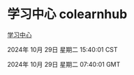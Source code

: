 # 学习中心 colearnhub
[学习中心](http://219.139.197.74:56308/colearnhub/)

2024年 10月 29日 星期二 15:40:01 CST

2024年 10月 29日 星期二 07:40:01 GMT
